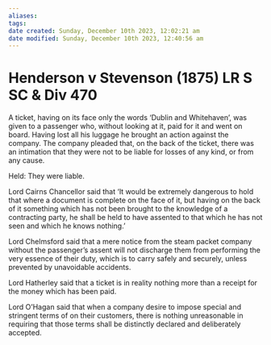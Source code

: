 ```yaml
---
aliases: 
tags: 
date created: Sunday, December 10th 2023, 12:02:21 am
date modified: Sunday, December 10th 2023, 12:40:56 am
---
```


# Henderson v Stevenson (1875) LR S SC & Div 470

A ticket, having on its face only the words ‘Dublin and Whitehaven’, was given to a passenger who, without looking at it, paid for it and went on board. Having lost all his luggage he brought an action against the company. The company pleaded that, on the back of the ticket, there was an intimation that they were not to be liable for losses of any kind, or from any cause.  

Held: They were liable.  

Lord Cairns Chancellor said that ‘It would be extremely dangerous to hold that where a document is complete on the face of it, but having on the back of it something which has not been brought to the knowledge of a contracting party, he shall be held to have assented to that which he has not seen and which he knows nothing.’  

Lord Chelmsford said that a mere notice from the steam packet company without the passenger’s assent will not discharge them from performing the very essence of their duty, which is to carry safely and securely, unless prevented by unavoidable accidents.  

Lord Hatherley said that a ticket is in reality nothing more than a receipt for the money which has been paid.  

Lord O’Hagan said that when a company desire to impose special and stringent terms of on their customers, there is nothing unreasonable in requiring that those terms shall be distinctly declared and deliberately accepted.
